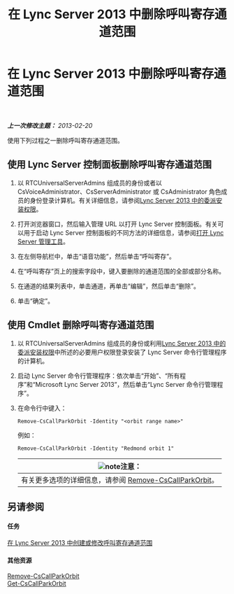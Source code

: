﻿---
title: 在 Lync Server 2013 中删除呼叫寄存通道范围
TOCTitle: 在 Lync Server 2013 中删除呼叫寄存通道范围
ms:assetid: 85e9f916-062d-450d-ac0a-aeaefc0f7cdc
ms:mtpsurl: https://technet.microsoft.com/zh-cn/library/Gg182546(v=OCS.15)
ms:contentKeyID: 49313498
ms.date: 05/19/2016
mtps_version: v=OCS.15
ms.translationtype: HT
---

# 在 Lync Server 2013 中删除呼叫寄存通道范围

 

_**上一次修改主题：** 2013-02-20_

使用下列过程之一删除呼叫寄存通道范围。

## 使用 Lync Server 控制面板删除呼叫寄存通道范围

1.  以 RTCUniversalServerAdmins 组成员的身份或者以 CsVoiceAdministrator、CsServerAdministrator 或 CsAdministrator 角色成员的身份登录计算机。有关详细信息，请参阅[Lync Server 2013 中的委派安装权限](lync-server-2013-delegate-setup-permissions.md)。

2.  打开浏览器窗口，然后输入管理 URL 以打开 Lync Server 控制面板。有关可以用于启动 Lync Server 控制面板的不同方法的详细信息，请参阅[打开 Lync Server 管理工具](lync-server-2013-open-lync-server-administrative-tools.md)。

3.  在左侧导航栏中，单击“语音功能”，然后单击“呼叫寄存”。

4.  在“呼叫寄存”页上的搜索字段中，键入要删除的通道范围的全部或部分名称。

5.  在通道的结果列表中，单击通道，再单击“编辑”，然后单击“删除”。

6.  单击“确定”。

## 使用 Cmdlet 删除呼叫寄存通道范围

1.  以 RTCUniversalServerAdmins 组成员的身份或利用[Lync Server 2013 中的委派安装权限](lync-server-2013-delegate-setup-permissions.md)中所述的必要用户权限登录安装了 Lync Server 命令行管理程序的计算机。

2.  启动 Lync Server 命令行管理程序：依次单击“开始”、“所有程序”和“Microsoft Lync Server 2013”，然后单击“Lync Server 命令行管理程序”。

3.  在命令行中键入：
    
        Remove-CsCallParkOrbit -Identity "<orbit range name>" 
    
    例如：
    
        Remove-CsCallParkOrbit -Identity "Redmond orbit 1"
    
    <table>
    <thead>
    <tr class="header">
    <th><img src="images/Dn783119.note(OCS.15).gif" title="note" alt="note" />注意：</th>
    </tr>
    </thead>
    <tbody>
    <tr class="odd">
    <td>有关更多选项的详细信息，请参阅 <a href="https://docs.microsoft.com/en-us/powershell/module/skype/Remove-CsCallParkOrbit">Remove-CsCallParkOrbit</a>。</td>
    </tr>
    </tbody>
    </table>


## 另请参阅

#### 任务

[在 Lync Server 2013 中创建或修改呼叫寄存通道范围](lync-server-2013-create-or-modify-a-call-park-orbit-range.md)  

#### 其他资源

[Remove-CsCallParkOrbit](https://docs.microsoft.com/en-us/powershell/module/skype/Remove-CsCallParkOrbit)  
[Get-CsCallParkOrbit](https://docs.microsoft.com/en-us/powershell/module/skype/Get-CsCallParkOrbit)

